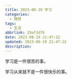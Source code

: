 ```yaml
---
title: 2023-08-19 学习
categories:
  - 随想
tags:
  - 生活
abbrlink: 29af3d76
date: 2023-08-19 21:47:22
updated: 2023-08-19 21:47:22
description:
---
```

学习是一件很苦的事。

学习从来就不是一件很快乐的事。
